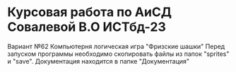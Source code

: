 # Курсовая работа по АиСД Совалевой В.О ИСТбд-23
Вариант №62 Компьютерня логическая игра "Фризские шашки"
Перед запуском программы необходимо скопировать файлы из папок "sprites" и "save". Документация находится в папке "Документация"
